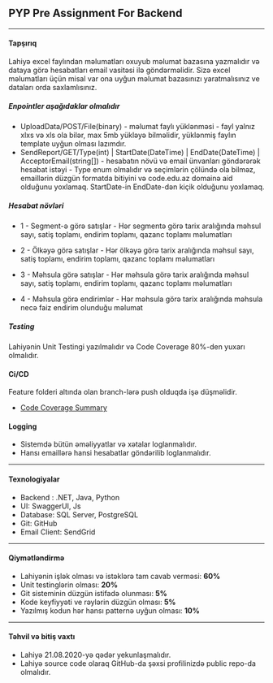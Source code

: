 ## PYP Pre Assignment For Backend

---
#### Tapşırıq

Lahiyə excel faylından məlumatları oxuyub məlumat bazasına yazmalıdır və dataya görə hesabatları email vasitəsi ilə göndərməlidir. Sizə excel məlumatları üçün misal var ona uyğun məlumat bazasınızı yaratmalısınız ve dataları orda saxlamlısınız.

##### Enpointler aşağıdaklar olmalıdır

- UploadData/POST/File(binary) - məlumat faylı yüklənməsi - fayl yalnız xlxs və xls ola bilər, max 5mb yükləyə bilməlidir, yüklənmiş faylın template uyğun olması lazımdır.
- SendReport/GET/Type(int) | StartDate(DateTime) | EndDate(DateTime) | AcceptorEmail(string[]) - hesabatın növü və email ünvanları göndərərək hesabat istəyi - Type enum olmalıdır və seçimlərin çölündə ola bilməz, emaillərin düzgün formatda bitiyini və code.edu.az domainə aid olduğunu yoxlamaq. StartDate-in EndDate-dən kiçik olduğunu yoxlamaq.

##### Hesabat növləri

- 1 - Segment-ə görə satışlar - Hər segmentə görə tarix aralığında məhsul sayı, satiş toplamı, endirim toplamı, qazanc toplamı məlumatları

- 2 - Ölkəyə görə satışlar - Hər ölkəyə görə tarix aralığında məhsul sayı, satiş toplamı, endirim toplamı, qazanc toplamı məlumatları

- 3 - Məhsula görə satışlar - Hər məhsula görə tarix aralığında məhsul sayı, satiş toplamı, endirim toplamı, qazanc toplamı məlumatları

- 4 - Məhsula görə endirimlər - Hər məhsula görə tarix aralığında məhsula necə faiz endirim olunduğu məlumat

##### Testing

Lahiyənin Unit Testingi yazılmalıdır və Code Coverage 80%-den yuxarı olmalıdır.


#### Ci/CD
Feature folderi altında olan branch-lərə push olduqda işə düşməlidir.

- [Code Coverage Summary](https://github.com/marketplace/actions/code-coverage-summary)

#### Logging

- Sistemdə bütün əməliyyatlar və xətalar loglanmalıdır.
- Hansı emaillərə hansi hesabatlar göndərilib loglanmalıdır.

---
#### Texnologiyalar
 - Backend : .NET, Java, Python
 - UI: SwaggerUI, Js
 - Database: SQL Server, PostgreSQL
 - Git: GitHub
 - Email Client: SendGrid

---
#### Qiymətləndirmə
 - Lahiyənin işlək olması və istəklərə tam cavab verməsi:  **60%**
 - Unit testinglərin olması: **20%**
 - Git sisteminin düzgün istifadə olunması: **5%**
 - Kode keyfiyyəti ve rəylərin düzgün olması: **5%**
 - Yazılmış kodun hər hansı patternə uyğun olması: **10%**


---
#### Təhvil və bitiş vaxtı
 - Lahiyə 21.08.2020-yə qədər yekunlaşmalıdır. 
 - Lahiyə source code olaraq GitHub-da şəxsi profilinizdə public repo-da olmalıdır.

